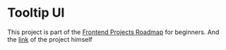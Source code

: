 # Tooltip UI

This project is part of the [Frontend Projects Roadmap](https://roadmap.sh/frontend/projects) for beginners. And the [link](https://roadmap.sh/projects/tooltip-ui) of the project himself 
